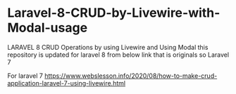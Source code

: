 # Laravel-8-CRUD-by-Livewire-with-Modal-usage
LARAVEL 8 CRUD Operations by using Livewire and Using Modal 
this repository is updated for laravel 8 from below link that is originals so Laravel 7


For laravel 7 
https://www.webslesson.info/2020/08/how-to-make-crud-application-laravel-7-using-livewire.html

